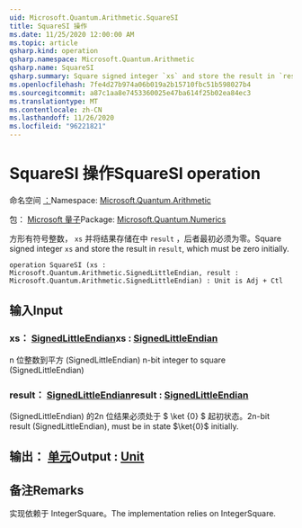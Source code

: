 ```yaml
---
uid: Microsoft.Quantum.Arithmetic.SquareSI
title: SquareSI 操作
ms.date: 11/25/2020 12:00:00 AM
ms.topic: article
qsharp.kind: operation
qsharp.namespace: Microsoft.Quantum.Arithmetic
qsharp.name: SquareSI
qsharp.summary: Square signed integer `xs` and store the result in `result`, which must be zero initially.
ms.openlocfilehash: 7fe4d27b974a06b019a2b15710fbc51b598027b4
ms.sourcegitcommit: a87c1aa8e7453360025e47ba614f25b02ea84ec3
ms.translationtype: MT
ms.contentlocale: zh-CN
ms.lasthandoff: 11/26/2020
ms.locfileid: "96221821"
---
```

# <a name="squaresi-operation"></a><span data-ttu-id="cb7e3-102">SquareSI 操作</span><span class="sxs-lookup"><span data-stu-id="cb7e3-102">SquareSI operation</span></span>

<span data-ttu-id="cb7e3-103">命名空间 [：](xref:Microsoft.Quantum.Arithmetic)</span><span class="sxs-lookup"><span data-stu-id="cb7e3-103">Namespace: [Microsoft.Quantum.Arithmetic](xref:Microsoft.Quantum.Arithmetic)</span></span>

<span data-ttu-id="cb7e3-104">包： [Microsoft 量子](https://nuget.org/packages/Microsoft.Quantum.Numerics)</span><span class="sxs-lookup"><span data-stu-id="cb7e3-104">Package: [Microsoft.Quantum.Numerics](https://nuget.org/packages/Microsoft.Quantum.Numerics)</span></span>


<span data-ttu-id="cb7e3-105">方形有符号整数， `xs` 并将结果存储在中 `result` ，后者最初必须为零。</span><span class="sxs-lookup"><span data-stu-id="cb7e3-105">Square signed integer `xs` and store the result in `result`, which must be zero initially.</span></span>

```qsharp
operation SquareSI (xs : Microsoft.Quantum.Arithmetic.SignedLittleEndian, result : Microsoft.Quantum.Arithmetic.SignedLittleEndian) : Unit is Adj + Ctl
```


## <a name="input"></a><span data-ttu-id="cb7e3-106">输入</span><span class="sxs-lookup"><span data-stu-id="cb7e3-106">Input</span></span>

### <a name="xs--signedlittleendian"></a><span data-ttu-id="cb7e3-107">xs： [SignedLittleEndian](xref:Microsoft.Quantum.Arithmetic.SignedLittleEndian)</span><span class="sxs-lookup"><span data-stu-id="cb7e3-107">xs : [SignedLittleEndian](xref:Microsoft.Quantum.Arithmetic.SignedLittleEndian)</span></span>

<span data-ttu-id="cb7e3-108">n 位整数到平方 (SignedLittleEndian) </span><span class="sxs-lookup"><span data-stu-id="cb7e3-108">n-bit integer to square (SignedLittleEndian)</span></span>


### <a name="result--signedlittleendian"></a><span data-ttu-id="cb7e3-109">result： [SignedLittleEndian](xref:Microsoft.Quantum.Arithmetic.SignedLittleEndian)</span><span class="sxs-lookup"><span data-stu-id="cb7e3-109">result : [SignedLittleEndian](xref:Microsoft.Quantum.Arithmetic.SignedLittleEndian)</span></span>

<span data-ttu-id="cb7e3-110"> (SignedLittleEndian) 的2n 位结果必须处于 $ \ket {0} $ 起初状态。</span><span class="sxs-lookup"><span data-stu-id="cb7e3-110">2n-bit result (SignedLittleEndian), must be in state $\ket{0}$ initially.</span></span>



## <a name="output--unit"></a><span data-ttu-id="cb7e3-111">输出： [单元](xref:microsoft.quantum.lang-ref.unit)</span><span class="sxs-lookup"><span data-stu-id="cb7e3-111">Output : [Unit](xref:microsoft.quantum.lang-ref.unit)</span></span>



## <a name="remarks"></a><span data-ttu-id="cb7e3-112">备注</span><span class="sxs-lookup"><span data-stu-id="cb7e3-112">Remarks</span></span>

<span data-ttu-id="cb7e3-113">实现依赖于 IntegerSquare。</span><span class="sxs-lookup"><span data-stu-id="cb7e3-113">The implementation relies on IntegerSquare.</span></span>